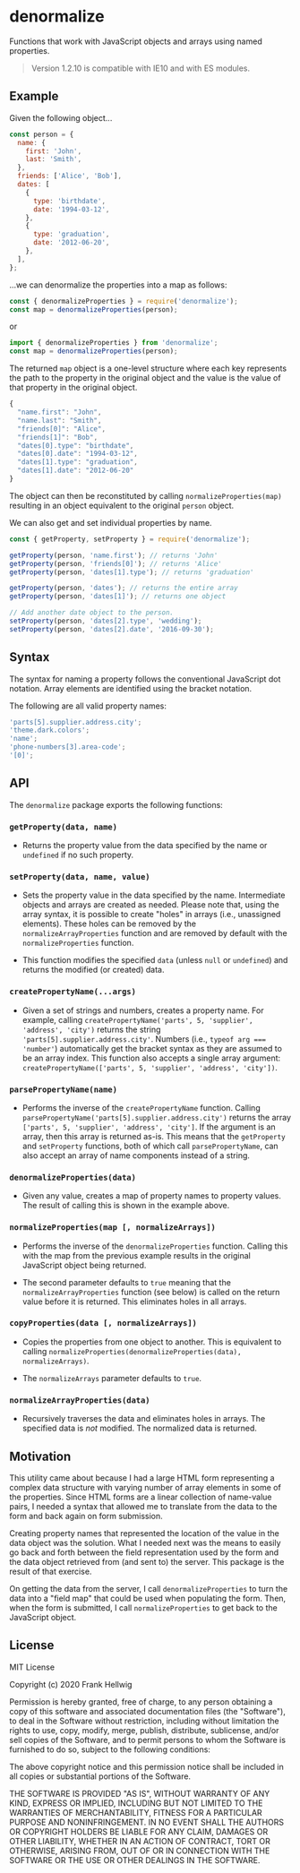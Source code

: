 # denormalize

Functions that work with JavaScript objects and arrays using named properties.

> Version 1.2.10 is compatible with IE10 and with ES modules.

## Example

Given the following object...

```javascript
const person = {
  name: {
    first: 'John',
    last: 'Smith',
  },
  friends: ['Alice', 'Bob'],
  dates: [
    {
      type: 'birthdate',
      date: '1994-03-12',
    },
    {
      type: 'graduation',
      date: '2012-06-20',
    },
  ],
};
```

...we can denormalize the properties into a map as follows:

```javascript
const { denormalizeProperties } = require('denormalize');
const map = denormalizeProperties(person);
```

or

```javascript
import { denormalizeProperties } from 'denormalize';
const map = denormalizeProperties(person);
```

The returned `map` object is a one-level structure where each key represents the path to the property in the original object and the value is the value of that property in the original object.

```javascript
{
  "name.first": "John",
  "name.last": "Smith",
  "friends[0]": "Alice",
  "friends[1]": "Bob",
  "dates[0].type": "birthdate",
  "dates[0].date": "1994-03-12",
  "dates[1].type": "graduation",
  "dates[1].date": "2012-06-20"
}
```

The object can then be reconstituted by calling `normalizeProperties(map)` resulting in an object equivalent to the original `person` object.

We can also get and set individual properties by name.

```javascript
const { getProperty, setProperty } = require('denormalize');

getProperty(person, 'name.first'); // returns 'John'
getProperty(person, 'friends[0]'); // returns 'Alice'
getProperty(person, 'dates[1].type'); // returns 'graduation'

getProperty(person, 'dates'); // returns the entire array
getProperty(person, 'dates[1]'); // returns one object

// Add another date object to the person.
setProperty(person, 'dates[2].type', 'wedding');
setProperty(person, 'dates[2].date', '2016-09-30');
```

## Syntax

The syntax for naming a property follows the conventional JavaScript dot notation. Array elements are identified using the bracket notation.

The following are all valid property names:

```javascript
'parts[5].supplier.address.city';
'theme.dark.colors';
'name';
'phone-numbers[3].area-code';
'[0]';
```

## API

The `denormalize` package exports the following functions:

### `getProperty(data, name)`

- Returns the property value from the data specified by the name or `undefined` if no such property.

### `setProperty(data, name, value)`

- Sets the property value in the data specified by the name. Intermediate objects and arrays are created as needed. Please note that, using the array syntax, it is possible to create "holes" in arrays (i.e., unassigned elements). These holes can be removed by the `normalizeArrayProperties` function and are removed by default with the `normalizeProperties` function.

- This function modifies the specified `data` (unless `null` or `undefined`) and returns the modified (or created) data.

### `createPropertyName(...args)`

- Given a set of strings and numbers, creates a property name. For example, calling `createPropertyName('parts', 5, 'supplier', 'address', 'city')` returns the string `'parts[5].supplier.address.city'`. Numbers (i.e., `typeof arg === 'number'`) automatically get the bracket syntax as they are assumed to be an array index. This function also accepts a single array argument: `createPropertyName(['parts', 5, 'supplier', 'address', 'city'])`.

### `parsePropertyName(name)`

- Performs the inverse of the `createPropertyName` function. Calling `parsePropertyName('parts[5].supplier.address.city')` returns the array `['parts', 5, 'supplier', 'address', 'city']`. If the argument is an array, then this array is returned as-is. This means that the `getProperty` and `setProperty` functions, both of which call `parsePropertyName`, can also accept an array of name components instead of a string.

### `denormalizeProperties(data)`

- Given any value, creates a map of property names to property values. The result of calling this is shown in the example above.

### `normalizeProperties(map [, normalizeArrays])`

- Performs the inverse of the `denormalizeProperties` function. Calling this with the map from the previous example results in the original JavaScript object being returned.

- The second parameter defaults to `true` meaning that the `normalizeArrayProperties` function (see below) is called on the return value before it is returned. This eliminates holes in all arrays.

### `copyProperties(data [, normalizeArrays])`

- Copies the properties from one object to another. This is equivalent to calling `normalizeProperties(denormalizeProperties(data), normalizeArrays)`.

- The `normalizeArrays` parameter defaults to `true`.

### `normalizeArrayProperties(data)`

- Recursively traverses the data and eliminates holes in arrays. The specified data is _not_ modified. The normalized data is returned.

## Motivation

This utility came about because I had a large HTML form representing a complex data structure with varying number of array elements in some of the properties. Since HTML forms are a linear collection of name-value pairs, I needed a syntax that allowed me to translate from the data to the form and back again on form submission.

Creating property names that represented the location of the value in the data object was the solution. What I needed next was the means to easily go back and forth between the field representation used by the form and the data object retrieved from (and sent to) the server. This package is the result of that exercise.

On getting the data from the server, I call `denormalizeProperties` to turn the data into a "field map" that could be used when populating the form. Then, when the form is submitted, I call `normalizeProperties` to get back to the JavaScript object.

## License

MIT License

Copyright (c) 2020 Frank Hellwig

Permission is hereby granted, free of charge, to any person obtaining a copy
of this software and associated documentation files (the "Software"), to deal
in the Software without restriction, including without limitation the rights
to use, copy, modify, merge, publish, distribute, sublicense, and/or sell
copies of the Software, and to permit persons to whom the Software is
furnished to do so, subject to the following conditions:

The above copyright notice and this permission notice shall be included in all
copies or substantial portions of the Software.

THE SOFTWARE IS PROVIDED "AS IS", WITHOUT WARRANTY OF ANY KIND, EXPRESS OR
IMPLIED, INCLUDING BUT NOT LIMITED TO THE WARRANTIES OF MERCHANTABILITY,
FITNESS FOR A PARTICULAR PURPOSE AND NONINFRINGEMENT. IN NO EVENT SHALL THE
AUTHORS OR COPYRIGHT HOLDERS BE LIABLE FOR ANY CLAIM, DAMAGES OR OTHER
LIABILITY, WHETHER IN AN ACTION OF CONTRACT, TORT OR OTHERWISE, ARISING FROM,
OUT OF OR IN CONNECTION WITH THE SOFTWARE OR THE USE OR OTHER DEALINGS IN THE
SOFTWARE.
